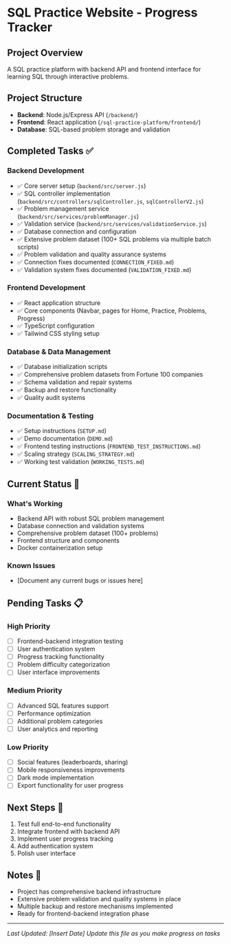 # SQL Practice Website - Progress Tracker

## Project Overview
A SQL practice platform with backend API and frontend interface for learning SQL through interactive problems.

## Project Structure
- **Backend**: Node.js/Express API (`/backend/`)
- **Frontend**: React application (`/sql-practice-platform/frontend/`)
- **Database**: SQL-based problem storage and validation

## Completed Tasks ✅

### Backend Development
- ✅ Core server setup (`backend/src/server.js`)
- ✅ SQL controller implementation (`backend/src/controllers/sqlController.js`, `sqlControllerV2.js`)
- ✅ Problem management service (`backend/src/services/problemManager.js`)
- ✅ Validation service (`backend/src/services/validationService.js`)
- ✅ Database connection and configuration
- ✅ Extensive problem dataset (100+ SQL problems via multiple batch scripts)
- ✅ Problem validation and quality assurance systems
- ✅ Connection fixes documented (`CONNECTION_FIXED.md`)
- ✅ Validation system fixes documented (`VALIDATION_FIXED.md`)

### Frontend Development
- ✅ React application structure
- ✅ Core components (Navbar, pages for Home, Practice, Problems, Progress)
- ✅ TypeScript configuration
- ✅ Tailwind CSS styling setup

### Database & Data Management
- ✅ Database initialization scripts
- ✅ Comprehensive problem datasets from Fortune 100 companies
- ✅ Schema validation and repair systems
- ✅ Backup and restore functionality
- ✅ Quality audit systems

### Documentation & Testing
- ✅ Setup instructions (`SETUP.md`)
- ✅ Demo documentation (`DEMO.md`)
- ✅ Frontend testing instructions (`FRONTEND_TEST_INSTRUCTIONS.md`)
- ✅ Scaling strategy (`SCALING_STRATEGY.md`)
- ✅ Working test validation (`WORKING_TESTS.md`)

## Current Status 🔄

### What's Working
- Backend API with robust SQL problem management
- Database connection and validation systems
- Comprehensive problem dataset (100+ problems)
- Frontend structure and components
- Docker containerization setup

### Known Issues
- [Document any current bugs or issues here]

## Pending Tasks 📋

### High Priority
- [ ] Frontend-backend integration testing
- [ ] User authentication system
- [ ] Progress tracking functionality
- [ ] Problem difficulty categorization
- [ ] User interface improvements

### Medium Priority
- [ ] Advanced SQL features support
- [ ] Performance optimization
- [ ] Additional problem categories
- [ ] User analytics and reporting

### Low Priority
- [ ] Social features (leaderboards, sharing)
- [ ] Mobile responsiveness improvements
- [ ] Dark mode implementation
- [ ] Export functionality for user progress

## Next Steps 🎯
1. Test full end-to-end functionality
2. Integrate frontend with backend API
3. Implement user progress tracking
4. Add authentication system
5. Polish user interface

## Notes 📝
- Project has comprehensive backend infrastructure
- Extensive problem validation and quality systems in place
- Multiple backup and restore mechanisms implemented
- Ready for frontend-backend integration phase

---
*Last Updated: [Insert Date]*
*Update this file as you make progress on tasks*